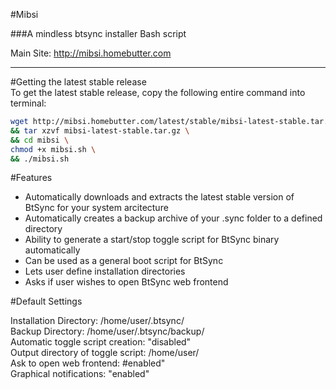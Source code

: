 #Mibsi


###A mindless btsync installer Bash script  
  
    
Main Site: http://mibsi.homebutter.com

<hr>


#Getting the latest stable release  
To get the latest stable release, copy the following entire command into terminal:
```bash
wget http://mibsi.homebutter.com/latest/stable/mibsi-latest-stable.tar.gz \  
&& tar xzvf mibsi-latest-stable.tar.gz \  
&& cd mibsi \    
chmod +x mibsi.sh \  
&& ./mibsi.sh  
```  
#Features  
- Automatically downloads and extracts the latest stable version of BtSync for your system arcitecture
- Automatically creates a backup archive of your .sync folder to a defined directory
- Ability to generate a start/stop toggle script for BtSync binary automatically
- Can be used as a general boot script for BtSync
- Lets user define installation directories
- Asks if user wishes to open BtSync web frontend

#Default Settings

Installation Directory: /home/user/.btsync/  
Backup Directory: /home/user/.btsync/backup/  
Automatic toggle script creation: "disabled"  
Output directory of toggle script: /home/user/   
Ask to open web frontend: #enabled"  
Graphical notifications: "enabled" 










